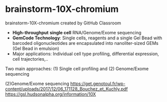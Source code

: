 # brainstorm-10X-chromium
brainstorm-10X-chromium created by GitHub Classroom

* __High-throughput__ __single cell__ RNA/Genome/Exome sequencing
* __GemCode Technology__: Single cells, reagents and a single Gel Bead with barcoded oligonucleotides are encapsulated into nanoliter-sized GEMs (Gel Bead in emulsion)
* Major applications: Individual cell type profiling, differential expression, cell trajectories,..

Two main approaches: (1) Single cell profiling and (2) Genome/Exome sequencing

(2)Genome/Exome sequencing
https://get.genotoul.fr/wp-content/uploads/2017/12/06_171128_Bouchez_et_Kuchly.pdf
https://gsl.hudsonalpha.org/information/10X
